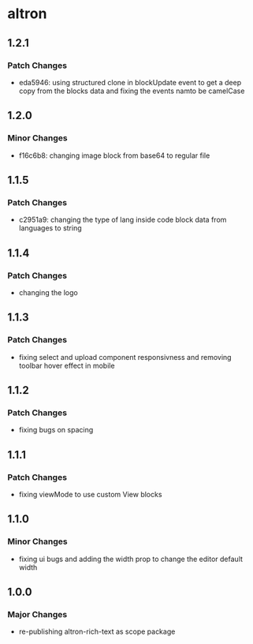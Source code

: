 # altron

## 1.2.1

### Patch Changes

- eda5946: using structured clone in blockUpdate event to get a deep copy from the blocks data and fixing the events namto be camelCase

## 1.2.0

### Minor Changes

- f16c6b8: changing image block from base64 to regular file

## 1.1.5

### Patch Changes

- c2951a9: changing the type of lang inside code block data from languages to string

## 1.1.4

### Patch Changes

- changing the logo

## 1.1.3

### Patch Changes

- fixing select and upload component responsivness and removing toolbar hover effect in mobile

## 1.1.2

### Patch Changes

- fixing bugs on spacing

## 1.1.1

### Patch Changes

- fixing viewMode to use custom View blocks

## 1.1.0

### Minor Changes

- fixing ui bugs and adding the width prop to change the editor default width

## 1.0.0

### Major Changes

- re-publishing altron-rich-text as scope package
